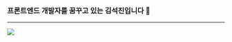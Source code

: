<h3>프론트엔드 개발자를 꿈꾸고 있는 김석진입니다 👋</h3>
<hr>
<img src="https://www.usjournal.kr/news/data/20190626/p1065581218362228_160_thum.jpg">
